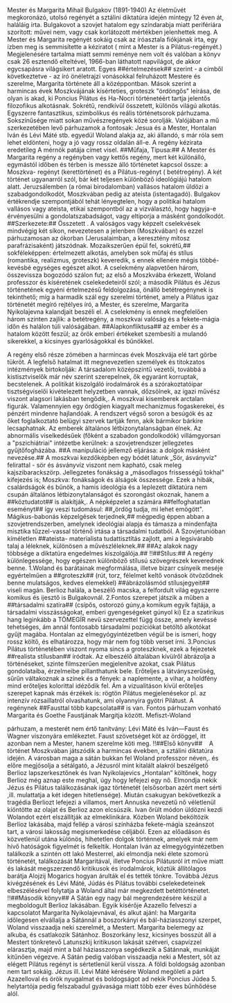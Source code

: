 Mester és Margarita
Mihail Bulgakov (1891-1940) Az életművét megkoronázó, utolsó regényét a sztálini diktatúra idején
mintegy 12 éven át, haláláig írta.
Bulgakovot a szovjet hatalom egy színdarabja miatt perifériára szorított: művei nem, vagy csak
korlátozott mértékben jelenhettek meg. A Mester és Margarita regényét sokáig csak az íróasztala
fiókjának írta, egy ízben meg is semmisítette a kéziratot ( mint a Mester is a Pilátus-regényét.)
Megjelenésére tartalma miatt semmi reménye nem volt és valóban a könyv csak 26 esztendő
elteltével, 1966-ban láthatott napvilágot, de akkor egycsapásra világsikert aratott.
Egyes ##értelmezések## szerint - a címből következtetve - az író önéletrajzi vonásokkal
felruházott Mestere és szerelme, Margarita története áll a középpontban. Mások szerint a
harmincas évek Moszkvájának kísérteties, groteszk "ördöngős" leírása, de olyan is akad, ki
Poncius Pilátus és Ha-Nocri történetéért tartja jelentős filozofikus alkotásnak.
Sokrétű, rendkívűl összetett, különös világú alkotás. Egyszerre fantasztikus, szimbolikus és
reális történetsorok párhuzama. Sokszínűsége miatt sokan művészregények közé sorolják.
Valójában a mű szerkezetében levő párhuzamok a fontosak: Jesua és a Mester, Hontalan
Iván és Lévi Máté stb. egyedül Woland alakja az, aki állandó, s már róla sem lehet eldönteni,
hogy a jó vagy rossz oldalán áll-e. A regény kézirata eredetileg A mérnök patája címet visel.
##Műfaja, Típusa:## A Mester és Margarita regény a regényben vagy kettős regény, mert két
különálló, egymástól időben és térben is messze álló történetet kapcsol össze: a Moszkva-
regényt (kerettörténet) és a Pilátus-regényt ( betétregény).
A két történet ugyanarról szól, bár két teljesen különböző ideológiájú hatalom alatt. Jeruzsálemben
(a római birodalomban) vallásos hatalom üldözi a szabadgondolkodót, Moszkvában pedig az ateista
(istentagadó). Bulgakov értékrendje szempontjából tehát lényegtelen, hogy a politikai hatalom
vallásos vagy ateista, etikai szempontból az a vízválasztó, hogy hagyja-e
érvényesülni a gondolatszabadságot, vagy eltiporja a másként
gondolkodót.
##Szerkezete:## Összetett . A valóságos vagy képzelt cselekvések mindvégig két síkon,
nevezetesen a jelenben (Moszkvában) és ezzel párhuzamosan az ókorban (Jerusalaimban, a
keresztény mítosz parafrázisaként) játszódnak. Mozaikszerűen épül fel, sokrétű,##
sokféleképpen: értelmezett alkotás, amelyben sok műfaj és stílus (romantika, realizmus,
groteszk) keveredik, s ennek ellenére mégis többé-kevésbé egységes egészet alkot. A
cselekmény alapvetően három, összevissza bogozódó szálon fut; az első a Moszkvába
érkezett, Woland professzor és kíséretének cselekedeteiről szól; a második Pilátus és Jézus
történetének egyéni értelmezésű feldolgozása, önálló betétregénynek is tekinthető; míg a
harmadik szál egy szerelmi történet, amely a Pilátus igaz történetét megíró rejtélyes író, a
Mester, és szerelme, Margarita Nyikolajevna kalandjait beszéli el. A cselekmény is ennek
megfelelően három szinten zajlik: a betétregény, a moszkvai valóság és a fekete-mágia időn
és halálon túli valóságában.
##Alapkonfliktusa## az ember és a hatalom között feszül; az örök emberi értékeket szembesíti a
mulandó sikerekkel, a kicsinyes gyarlóságokkal és bűnökkel.

A regény első része zömében a harmincas évek Moszkvája elé tart görbe tükröt. A legfelső
hatalmat itt megnevezetlen személyek és titokzatos intézmények birtokolják: A társadalom
középszintű vezetői, továbbá a kistisztviselők már név szerint szerepelnek, ők egyaránt
korruptak, becstelenek. A politikát kiszolgáló irodalmárok és a szórakoztatóipar
tisztségviselői kivételezett helyzetben vannak, dőzsölnek, az igazi művész viszont alagsori
lakásban tengődik,. A moszkvai kisemberek arctalan figurák. Valamennyien egy ördögien
kiagyalt mechanizmus fogaskerekei, és pénzért mindenre hajlandóak.
A rendszert végső soron a besúgók és az őket foglalkoztató belügyi szervek tartják fenn, akik
bármikor bárkire lecsaphatnak. Az emberek általános létbizonytalanságban élnek. Az
abnormális viselkedésűek (főként a szabadon gondolkodók) villámgyorsan a "pszichiátriai"
intézetbe kerülnek: a szovjetrendszer jellegzetes gyűjtőfogházába.
##A manipuláció jellemző eljárása: a dolgok másként nevezése.## A moszkvai kezdőképben egy
bódét látunk „Sör, ásványvíz" felirattal - sör és ásványvíz viszont nem kapható, csak meleg
kajszibarackszörp. Jellegzetes fonákság a „másodlagos frissességű tokhal" kifejezés is;
Moszkva: fonákságok és álságok összessége. Ezek a hibák, csalárdságok és bűnök, a hamis
ideológia és a leplezett diktatúra nem csupán általános létbizonytalanságot és szorongást
okoznak, hanem a ##köztudatot## is alakítják,. A népképzelet a számára ##felfoghatatlan
eseményt## így veszi tudomásul: ##„ördög tudja, mi lehet emögött". Mágikus-babonás
képzelgések terjednek,## mégpedig éppen abban a szovjetrendszerben, amelynek ideológiai
alapja és támasza a mindenfajta misztika tűzzel-vassal történő irtása a társadalmi tudatból.
A Szovjetunióban kíméletlen ##ateista- materialista tudattisztítás zajlott, ami a legsivárabb
talaj a léleknek, különösen a művészléleknek.##
##Az alakok nagy többsége a diktatúra engedelmes kiszolgálója.##
!!##Stílus:##
A regény különlegessége, hogy egészen különböző stílusú szövegrészek keverednek benne.
1.Woland és barátainak megformálása, illetve bizarr csínyeik meséje egyértelműen a ##groteszk##
(rút, torz, félelmet keltő vonások ötvöződnek benne mulatságos, kedves elemekkel) ##ábrázolásmód
stílusjegyeit## viseli magán. Berlioz halála, a beszélő macska, a felfordult világ egyszerre
komikus és ijesztő is Bulgakovnál.
2.Fontos szerepet játszik a műben a ##társadalmi szatíra## (csípős, ostorozó gúny,a komikum egyik
fajtája, a társadalmi visszásságokat, emberi gyengeségeket gúnyol ki) Ez a szatirikus hang leginkább a
TÖMEGÍR nevű szervezettel függ össze, amely kevéssé tehetséges, ám annál fontosabb
társadalmi pozíciókat betöltő alkotókat gyűjt magába. Hontalan az elmegyógyintézetben
végül be is ismeri, hogy rossz költő, és elhatározza, hogy már nem fog több verset írni.
3.Poncius Pilátus történetében viszont nyoma sincs a groteszknek, ezek a fejezetek ##realista
stílusban## íródtak. Az elbeszélő általában kívülről ábrázolja a történéseket, szinte filmszerűen
megjelenítve azokat, csak Pilátus gondolataiba, érzelmeibe pillanthatunk bele. Erőteljes a
látványszerűség, sűrűn váltakoznak a színek és a fények: a naplemente, a vihar, a holdfény
mind erőteljes kolorittal idéződik fel. Ám a vizualitáson kívül erőteljes szerepet kapnak más
érzékek is: rögtön Pilátus megjelenésekor pl. az intenzív rózsaillatról olvashatunk, ami
olyannyira gyötri Pilátust.
A regénynek ##Fausttal több kapcsolata## is van.
Fontos párhuzam vonható Margarita és Goethe Faustjának Margitja között. Mefiszt-Woland

párhuzam, a mesterét nem értő tanítvány: Lévi Máté és Iván—Faust és Wagner viszonyára
emlékeztet. Faust szövetséget köt az ördöggel, itt azonban nem a Mester, hanem szerelme köti
meg.
!!##Első könyv##
   A történet Moszkvában játszódik a harmincas években, a sztálini diktatúra idején. A
városban maga a sátán bukkan fel Woland professzor néven,. és előre megjósolja a sétálgató,
a Jézusról mint kitalált alakról beszélgető Berlioz lapszerkesztőnek és Ivan Nyikolajevics
„Hontalan” költőnek, hogy Berlioz még aznap este meghal, úgy hogy lefejezi egy nő.
Elmondja nekik Jézus és Pilátus találkozásának igaz történetét (elsősorban azért mert sérti ,ill.
mulattatja a két idegen hitetlensége). Miután csakugyan bekövetkezik a tragédia Berliozt
lefejezi a villamos, mert Annuska nevezetű nő véletlenül kiöntötte az olajat és Berlioz azon
elcsúszik. Ivan őrült módon üldözni kezdi Wolandot ezért elszállítják az elmeklinikára.
Közben Woland beköltözik Berlioz lakásába, majd fellép a városi színházba fekete-mágia
szeánszot tart, a városi lakosság megismerkedése céljából. Ezen az előadáson és közvetlenül
utána különös, hihetetlen dolgok történnek, amelyek már nem hívő hatóságok figyelmét is
felkeltik.
Hontalan Iván az elmegyógyintézetben találkozik a szintén ott lakó Mesterrel, aki elmondja
neki élete szomorú történetét, találkozását Margaritával, illetve Poncius Pilátusról írt műve
miatt és lakását megszerzendő kritikusok és irodalmárok, köztük állítólagos barátja Alojzij
Mogarics hogyan árulták el és tették tönkre. Továbbá Jézus kivégzésének és Lévi Máté, Júdás
és Pilátus további cselekedeteinek elbeszélésével folytatja a Woland által már megkezdett
betéttörténetet.
!!##Második könyv##
A Sátán egy nagy bál megrendezésére készül a megboldogult Berlioz lakásában. Egyik
kísérője Azazello felveszi a kapcsolatot Margarita Nyikolajevnával, és alkut ajánl: ha
Margarita időlegesen elvállalja a Sátánnál a boszorkányi és bál-háziasszonyi szerpet, Woland
visszaadja neki szerelmét, a Mestert. Margarita belemegy az alkuba, és csatlakozik Sátánhoz.
Boszorkány lesz, kicsinyes bosszút áll a Mestert tönkretevő Latunszkij kritikuson lakását
szétveri, csapvízzel elárasztja, majd mint a bál háziasszonya segédkezik a Sátánnak, munkáját
kitűnően végezve. A Sátán pedig valóban visszaadja neki a Mestert, sőt az elégett Pilátus
regényt is sértetlenül kerül vissza. A földi boldogság azonban nem tart sokáig. Jézus ill. Lévi
Máté kérésére Woland megöleti a párt Azazelloval és örök nyugalmat és boldogságot ad
nekik Poncius Júdea 5. helytartója pedig felszabadul gyávasága miatt több ezer éves
bűnhődése alól.